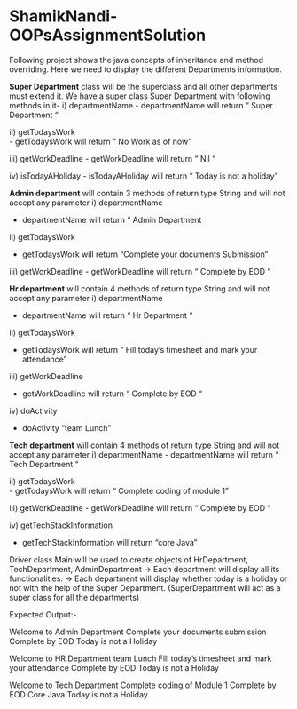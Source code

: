 # ShamikNandi-OOPsAssignmentSolution
 Following project shows the java concepts of inheritance and method overriding.
 Here we need to display the different Departments information.
 
 **Super Department** class will be the superclass and all other departments must extend it.
 We have a super class Super Department with following methods in it-
 i)  departmentName 
     - departmentName will return “ Super Department “
     
 ii)  getTodaysWork  
     - getTodaysWork will return  “ No Work as of now”
     
 iii) getWorkDeadline
    - getWorkDeadline will return “ Nil “
    
 iv) isTodayAHoliday
    - isTodayAHoliday will return “ Today is not a holiday”
    

**Admin department** will contain 3 methods of return type String and will not accept any parameter
i)  departmentName 
   - departmentName will return “ Admin Department

ii)  getTodaysWork  
   - getTodaysWork will return “Complete your documents Submission”

iii) getWorkDeadline
    - getWorkDeadline will return “ Complete by EOD “

**Hr department** will contain 4 methods of return type String and will not accept any parameter
i)  departmentName 
  - departmentName will return “ Hr Department “
  
ii)  getTodaysWork  
  - getTodaysWork will return  “ Fill today’s timesheet and mark your attendance”
 
iii) getWorkDeadline
  - getWorkDeadline will return “ Complete by EOD “

iv) doActivity
   - doActivity “team Lunch”

**Tech department** will contain 4 methods of return type String and will not accept any parameter
 i)  departmentName 
    - departmentName will return “ Tech Department “
    
ii)  getTodaysWork  
    - getTodaysWork will return  “ Complete coding of module 1”
    
iii) getWorkDeadline
    - getWorkDeadline will return “ Complete by EOD “
    
iv) getTechStackInformation
   - getTechStackInformation will return “core Java”

Driver class Main will be used to create objects of HrDepartment, TechDepartment, AdminDepartment
→ Each department will display all its functionalities.
→ Each department  will display whether today is a holiday or not with the help of the Super Department. (SuperDepartment will act as a super class for all the departments)


Expected Output:-

Welcome to Admin Department
Complete your documents submission
Complete by EOD 
Today is not a Holiday

Welcome to HR Department
team Lunch
Fill today’s timesheet and mark your attendance
Complete by EOD 
Today is not a Holiday


Welcome to Tech Department
Complete coding of Module 1
Complete by EOD 
Core Java 
Today is not a Holiday


